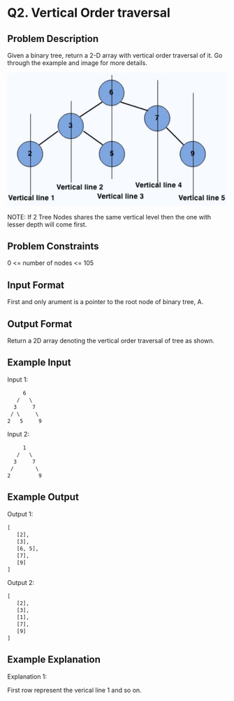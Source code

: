 # Q2. Vertical Order traversal
## Problem Description
Given a binary tree, return a 2-D array with vertical order traversal of it. Go through the example and image for more details.

![vertical order traversal](./vertical-order-traversal.jpeg)

NOTE: If 2 Tree Nodes shares the same vertical level then the one with lesser depth will come first.

## Problem Constraints
0 <= number of nodes <= 105

## Input Format
First and only arument is a pointer to the root node of binary tree, A.

## Output Format
Return a 2D array denoting the vertical order traversal of tree as shown.

## Example Input
Input 1:

         6
       /   \
      3     7
     / \     \
    2   5     9
Input 2:

         1
       /   \
      3     7
     /       \
    2         9

## Example Output
Output 1:

    [
       [2],
       [3],
       [6, 5],
       [7],
       [9]
    ]
Output 2:

    [
       [2],
       [3],
       [1],
       [7],
       [9]
    ]

## Example Explanation
Explanation 1:

 First row represent the verical line 1 and so on.
